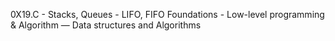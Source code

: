 0X19.C - Stacks, Queues - LIFO, FIFO
 Foundations - Low-level programming & Algorithm ― Data structures and Algorithms
